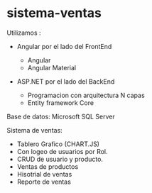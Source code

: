# sistema-ventas

Utilizamos : 
  - Angular por el lado del FrontEnd
    - Angular 
    - Angular Material
    
  - ASP.NET por el lado del BackEnd
    - Programacion con arquitectura N capas
    - Entity framework Core
    
  Base de datos: Microsoft SQL Server  
  
  
Sistema de ventas:
  - Tablero Grafico (CHART.JS)
  - Con logeo de usuarios por Rol.
  - CRUD de usuario y producto.
  - Ventas de productos
  - Hisotrial de ventas 
  - Reporte de ventas 
  
  
